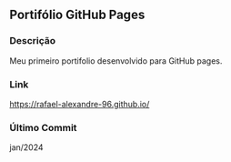 ## Portifólio GitHub Pages

### Descrição
Meu primeiro portifolio desenvolvido para GitHub pages.

### Link
https://rafael-alexandre-96.github.io/

### Último Commit
jan/2024
